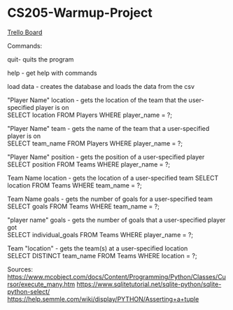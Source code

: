 # CS205-Warmup-Project

[Trello Board](https://trello.com/b/M300vmgU/cs205-project-al-nb-sh-mm)


Commands: 

quit- quits the program

help - get help with commands  

load data - creates the database and loads the data from the csv  

"Player Name" location - gets the location of the team that the user-specified player is on  
    SELECT location FROM Players WHERE player_name = ?;

"Player Name" team - gets the name of the team that a user-specified player is on  
    SELECT team_name FROM Players WHERE player_name = ?;

"Player Name" position - gets the position of a user-specified player
    SELECT position FROM Teams WHERE player_name = ?;

Team Name location - gets the location of a user-specified team 
    SELECT location FROM Teams WHERE team_name = ?;
     
Team Name goals - gets the number of goals for a user-specified team  
    SELECT goals FROM Teams WHERE team_name = ?;

"player name" goals - gets the number of goals that a user-specified player got  
    SELECT individual_goals FROM Teams WHERE player_name = ?;

Team "location" - gets the team(s) at a user-specified location  
    SELECT DISTINCT team_name FROM Teams WHERE location = ?;


Sources:
https://www.mcobject.com/docs/Content/Programming/Python/Classes/Cursor/execute_many.htm
https://www.sqlitetutorial.net/sqlite-python/sqlite-python-select/
https://help.semmle.com/wiki/display/PYTHON/Asserting+a+tuple

